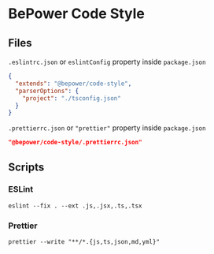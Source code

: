 # BePower Code Style

## Files

`.eslintrc.json` or `eslintConfig` property inside `package.json`

```json
{
  "extends": "@bepower/code-style",
  "parserOptions": {
    "project": "./tsconfig.json"
  }
}
```

`.prettierrc.json` or `"prettier"` property inside `package.json`

```json
"@bepower/code-style/.prettierrc.json"
```

## Scripts

### ESLint

`eslint --fix . --ext .js,.jsx,.ts,.tsx`

### Prettier

`prettier --write "**/*.{js,ts,json,md,yml}"`
